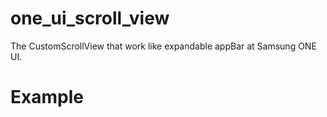 # one_ui_scroll_view
 The CustomScrollView that work like expandable appBar at Samsung ONE UI.
 

# Example

